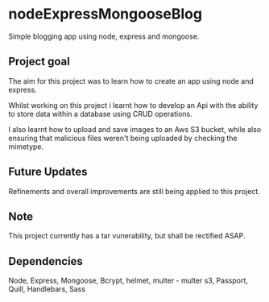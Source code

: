 # nodeExpressMongooseBlog
Simple blogging app using node, express and mongoose.

## Project goal

The aim for this project was to learn how to create an app using node and express.

Whilst working on this project i learnt how to develop an Api with the ability to store data within a database using CRUD operations. 

I also learnt how to upload and save images to an Aws S3 bucket, while also ensuring that malicious files weren't being uploaded by checking the mimetype.

## Future Updates

Refinements and overall improvements are still being applied to this project.

## Note

This project currently has a tar vunerability, but shall be rectified ASAP.

## Dependencies
Node,
Express,
Mongoose,
Bcrypt,
helmet,
multer - multer s3,
Passport,
Quill,
Handlebars,
Sass

